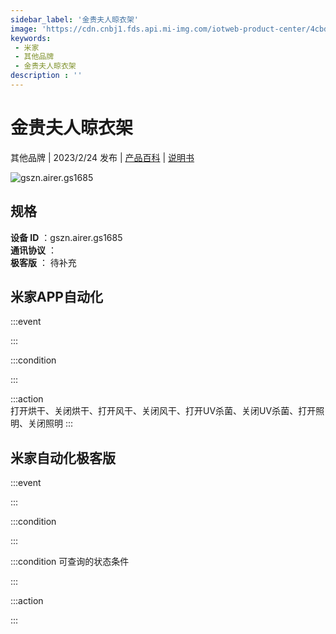 ```yaml
---
sidebar_label: '金贵夫人晾衣架'
image: 'https://cdn.cnbj1.fds.api.mi-img.com/iotweb-product-center/4cbd0320727e874002e8eb93679a6a91_1673430056070.png?GalaxyAccessKeyId=AKVGLQWBOVIRQ3XLEW&Expires=9223372036854775807&Signature=HVjhyVOXz77Ivwxu5lQlbJ6NqEQ='
keywords: 
 - 米家
 - 其他品牌
 - 金贵夫人晾衣架
description : ''
---
```

# 金贵夫人晾衣架

其他品牌 | 2023/2/24 发布 | [产品百科](https://home.mi.com/webapp/content/baike/product/index.html?model=gszn.airer.gs1685/) | [说明书](https://home.mi.com/views/introduction.html?model=gszn.airer.gs1685&region=cn)

![gszn.airer.gs1685](https://cdn.cnbj1.fds.api.mi-img.com/iotweb-product-center/4cbd0320727e874002e8eb93679a6a91_1673430056070.png?GalaxyAccessKeyId=AKVGLQWBOVIRQ3XLEW&Expires=9223372036854775807&Signature=HVjhyVOXz77Ivwxu5lQlbJ6NqEQ=)

## 规格  
> 
**设备 ID** ：gszn.airer.gs1685  
**通讯协议** ：  
**极客版**  ： 待补充 


## 米家APP自动化  

:::event  

:::

:::condition  

:::

:::action   
打开烘干、关闭烘干、打开风干、关闭风干、打开UV杀菌、关闭UV杀菌、打开照明、关闭照明
:::

## 米家自动化极客版  

:::event  

:::

:::condition  

:::

:::condition 可查询的状态条件  

:::

:::action  

:::

        
